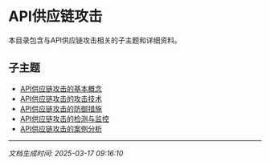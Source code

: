 # API供应链攻击

本目录包含与API供应链攻击相关的子主题和详细资料。

## 子主题

- [API供应链攻击的基本概念](api-supply-chain/basic-concepts.md)
- [API供应链攻击的攻击技术](api-supply-chain/attack-techniques.md)
- [API供应链攻击的防御措施](api-supply-chain/defense-measures.md)
- [API供应链攻击的检测与监控](api-supply-chain/detection-monitoring.md)
- [API供应链攻击的案例分析](api-supply-chain/case-studies.md)

---

*文档生成时间: 2025-03-17 09:16:10*
